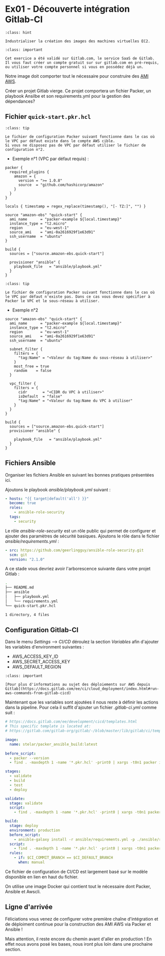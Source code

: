 # Ex01 - Découverte intégration Gitlab-CI

```{admonition} Objectif
:class: hint

Industrialiser la création des images des machines virtuelles EC2. 
```

```{admonition} Note
:class: important

Cet exercice a été validé sur Gitlab.com, le service SaaS de Gitlab. Il vous faut créer un compte gratuit sur sur gitlab.com en pré-requis, ou utiliser votre compte personnel si vous en possédez déjà un. 

```

Notre image doit comporter tout le nécessaire pour construire des [AMI AWS](https://docs.aws.amazon.com/fr_fr/AWSEC2/latest/UserGuide/AMIs.html). 

Créer un projet Gitlab vierge. Ce projet comportera un fichier Packer, un playbook Ansilbe et son requirements.yml pour la gestion des dépendances?


## Fichier `quick-start.pkr.hcl`

```{admonition} VPC par défaut
:class: tip

Le fichier de configuration Packer suivant fonctionne dans le cas où le VPC par défaut existe dans le compte AWS cible. 
Si vous ne disposez pas de VPC par défaut utiliser le fichier de configuration n°2.
```

* Exemple n°1 (VPC par défaut requis) :

```hcl
packer {
  required_plugins {
    amazon = {
      version = ">= 1.0.8"
      source  = "github.com/hashicorp/amazon"
    }
  }
}

locals { timestamp = regex_replace(timestamp(), "[- TZ:]", "") }

source "amazon-ebs" "quick-start" {
  ami_name      = "packer-example ${local.timestamp}"
  instance_type = "t2.micro"
  region        = "eu-west-1"
  source_ami    = "ami-0a2616929f1e63d91"
  ssh_username  = "ubuntu"
}

build {
  sources = ["source.amazon-ebs.quick-start"]

  provisioner "ansible" {
    playbook_file   = "ansible/playbook.yml"
  }
}
```

```{admonition} Choix du VPC
:class: tip

Le fichier de configuration Packer suivant fonctionne dans le cas où le VPC par défaut n'existe pas. Dans ce cas vous devez spécifier à Packer le VPC et le sous-réseau à utiliser.
```

* Exemple n°2

```hcl
source "amazon-ebs" "quick-start" {
  ami_name      = "packer-example ${local.timestamp}"
  instance_type = "t2.micro"
  region        = "eu-west-1"
  source_ami    = "ami-0a2616929f1e63d91"
  ssh_username  = "ubuntu"

  subnet_filter {
    filters = {
      "tag:Name" = "<Valeur du tag:Name du sous-réseau à utiliser>"
    }
    most_free = true
    random    = false
  }

  vpc_filter {
    filters = {
      cidr       = "<CIDR du VPC à utiliser>"
      isDefault  = "false"
      "tag:Name" = "<Valeur du tag:Name du VPC à utiliser"
    }
  }
}

build {
  sources = ["source.amazon-ebs.quick-start"]
  provisioner "ansible" {
    
    playbook_file   = "ansible/playbook.yml"
  }  
}
```

## Fichiers Ansible

Organiser les fichiers Ansible en suivant les bonnes pratiques présentées ici.

Ajoutons le playbook *ansible/playbook.yml* suivant :

```yaml
- hosts: "{{ target|default('all') }}"
  become: true
  roles:
    - ansible-role-security
  tags:
    - security
```

Le rôle *ansible-role-security* est un rôle public qui permet de configurer et ajouter des paramètres de sécurité basiques.
 Ajoutons le rôle dans le fichier *ansible/requirements.yml* :

```yaml
- src: https://github.com/geerlingguy/ansible-role-security.git
  scm: git
  version: "2.1.0"
```

A ce stade vous devriez avoir l'arborescence suivante dans votre projet Gitlab :
```sh
.
├── README.md
├── ansible
│   ├── playbook.yml
│   └── requirements.yml
└── quick-start.pkr.hcl

1 directory, 4 files
```

## Configuration Gitlab-CI

Dans le menu *Settings* --> *CI/CD* déroulez la section *Variables* afin d'ajouter les variables d'environment suivantes :

* AWS_ACCESS_KEY_ID
* AWS_SECRET_ACCESS_KEY
* AWS_DEFAULT_REGION

```{admonition} Authentification AWS
:class: important

[Pour plus d'informations au sujet des déploiements sur AWS depuis Gitlab](https://docs.gitlab.com/ee/ci/cloud_deployment/index.html#run-aws-commands-from-gitlab-cicd)
```

Maintenant que les variables sont ajoutées il nous reste à définir les actions dans la pipeline.
Pour cela il suffit d'ajouter un fichier *.gitlab-ci.yml* comme suit : 

```yaml
# https://docs.gitlab.com/ee/development/cicd/templates.html
# This specific template is located at:
# https://gitlab.com/gitlab-org/gitlab/-/blob/master/lib/gitlab/ci/templates/Packer.gitlab-ci.yml

image:
  name: stelar/packer_ansible_build:latest
  
before_script:
  - packer --version
  - find . -maxdepth 1 -name '*.pkr.hcl' -print0 | xargs -t0n1 packer init

stages:
  - validate
  - build
  - test
  - deploy

validate:
  stage: validate
  script:
    - find . -maxdepth 1 -name '*.pkr.hcl' -print0 | xargs -t0n1 packer validate

build:
  stage: deploy
  environment: production
  before_script:
    - ansible-galaxy install -r ansible/requirements.yml -p ./ansible/roles --force
  script:
    - find . -maxdepth 1 -name '*.pkr.hcl' -print0 | xargs -t0n1 packer build
  rules:
    - if: $CI_COMMIT_BRANCH == $CI_DEFAULT_BRANCH
      when: manual
```

Ce fichier de configuration de CI/CD est largement basé sur le modèle disponible en lien en haut du fichier.

On utilise une image Docker qui contient tout le nécessaire dont Packer, Ansible et Awscli.


## Ligne d'arrivée

Féliciations vous venez de configurer votre première chaîne d'intégration et de déploiment continue pour la construction des AMI AWS via Packer et Ansible ! 

Mais attention, il reste encore du chemin avant d'aller en production ! En effet nous avons posé les bases, nous iront plus loin dans une prochaine section. 
